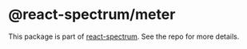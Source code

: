 # @react-spectrum/meter

This package is part of [react-spectrum](https://github.com/watheia/rsp-kit). See the repo for more details.
